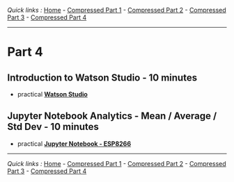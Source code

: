 *Quick links :*
[Home](/README.md) - [Compressed Part 1](/compressed/PART1.md) - [Compressed Part 2](/compressed/PART2.md) - [Compressed Part 3](/compressed/PART3.md) - [Compressed Part 4](/compressed/PART4.md)
***

# Part 4

## Introduction to Watson Studio - 10 minutes
- practical [**Watson Studio**](/part4/STUDIO.md)

## Jupyter Notebook Analytics - Mean / Average / Std Dev - 10 minutes
- practical [**Jupyter Notebook - ESP8266**](/part4/JUPYTER.md)
***
*Quick links :*
[Home](/README.md) - [Compressed Part 1](/compressed/PART1.md) - [Compressed Part 2](/compressed/PART2.md) - [Compressed Part 3](/compressed/PART3.md) - [Compressed Part 4](/compressed/PART4.md)
